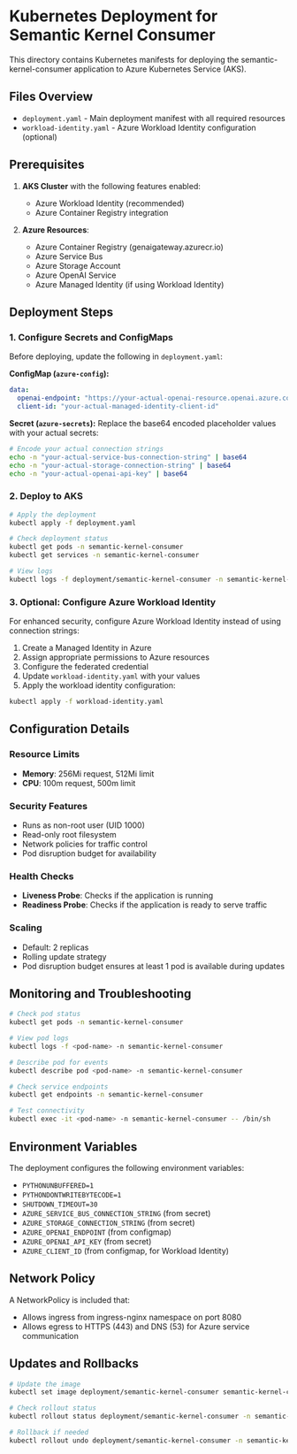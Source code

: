 # Kubernetes Deployment for Semantic Kernel Consumer

This directory contains Kubernetes manifests for deploying the semantic-kernel-consumer application to Azure Kubernetes Service (AKS).

## Files Overview

- `deployment.yaml` - Main deployment manifest with all required resources
- `workload-identity.yaml` - Azure Workload Identity configuration (optional)

## Prerequisites

1. **AKS Cluster** with the following features enabled:
   - Azure Workload Identity (recommended)
   - Azure Container Registry integration

2. **Azure Resources**:
   - Azure Container Registry (genaigateway.azurecr.io)
   - Azure Service Bus
   - Azure Storage Account
   - Azure OpenAI Service
   - Azure Managed Identity (if using Workload Identity)

## Deployment Steps

### 1. Configure Secrets and ConfigMaps

Before deploying, update the following in `deployment.yaml`:

**ConfigMap (`azure-config`):**
```yaml
data:
  openai-endpoint: "https://your-actual-openai-resource.openai.azure.com/"
  client-id: "your-actual-managed-identity-client-id"
```

**Secret (`azure-secrets`):**
Replace the base64 encoded placeholder values with your actual secrets:

```bash
# Encode your actual connection strings
echo -n "your-actual-service-bus-connection-string" | base64
echo -n "your-actual-storage-connection-string" | base64
echo -n "your-actual-openai-api-key" | base64
```

### 2. Deploy to AKS

```bash
# Apply the deployment
kubectl apply -f deployment.yaml

# Check deployment status
kubectl get pods -n semantic-kernel-consumer
kubectl get services -n semantic-kernel-consumer

# View logs
kubectl logs -f deployment/semantic-kernel-consumer -n semantic-kernel-consumer
```

### 3. Optional: Configure Azure Workload Identity

For enhanced security, configure Azure Workload Identity instead of using connection strings:

1. Create a Managed Identity in Azure
2. Assign appropriate permissions to Azure resources
3. Configure the federated credential
4. Update `workload-identity.yaml` with your values
5. Apply the workload identity configuration:

```bash
kubectl apply -f workload-identity.yaml
```

## Configuration Details

### Resource Limits
- **Memory**: 256Mi request, 512Mi limit
- **CPU**: 100m request, 500m limit

### Security Features
- Runs as non-root user (UID 1000)
- Read-only root filesystem
- Network policies for traffic control
- Pod disruption budget for availability

### Health Checks
- **Liveness Probe**: Checks if the application is running
- **Readiness Probe**: Checks if the application is ready to serve traffic

### Scaling
- Default: 2 replicas
- Rolling update strategy
- Pod disruption budget ensures at least 1 pod is available during updates

## Monitoring and Troubleshooting

```bash
# Check pod status
kubectl get pods -n semantic-kernel-consumer

# View pod logs
kubectl logs -f <pod-name> -n semantic-kernel-consumer

# Describe pod for events
kubectl describe pod <pod-name> -n semantic-kernel-consumer

# Check service endpoints
kubectl get endpoints -n semantic-kernel-consumer

# Test connectivity
kubectl exec -it <pod-name> -n semantic-kernel-consumer -- /bin/sh
```

## Environment Variables

The deployment configures the following environment variables:

- `PYTHONUNBUFFERED=1`
- `PYTHONDONTWRITEBYTECODE=1`
- `SHUTDOWN_TIMEOUT=30`
- `AZURE_SERVICE_BUS_CONNECTION_STRING` (from secret)
- `AZURE_STORAGE_CONNECTION_STRING` (from secret)
- `AZURE_OPENAI_ENDPOINT` (from configmap)
- `AZURE_OPENAI_API_KEY` (from secret)
- `AZURE_CLIENT_ID` (from configmap, for Workload Identity)

## Network Policy

A NetworkPolicy is included that:
- Allows ingress from ingress-nginx namespace on port 8080
- Allows egress to HTTPS (443) and DNS (53) for Azure service communication

## Updates and Rollbacks

```bash
# Update the image
kubectl set image deployment/semantic-kernel-consumer semantic-kernel-consumer=genaigateway.azurecr.io/semantic-kernel-consumer:0.2 -n semantic-kernel-consumer

# Check rollout status
kubectl rollout status deployment/semantic-kernel-consumer -n semantic-kernel-consumer

# Rollback if needed
kubectl rollout undo deployment/semantic-kernel-consumer -n semantic-kernel-consumer
```
